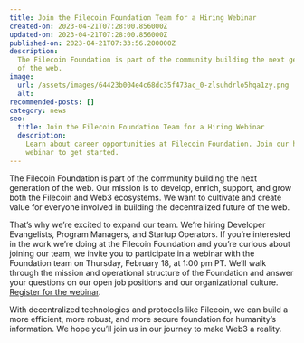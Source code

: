 ```yaml
---
title: Join the Filecoin Foundation Team for a Hiring Webinar
created-on: 2023-04-21T07:28:00.856000Z
updated-on: 2023-04-21T07:28:00.856000Z
published-on: 2023-04-21T07:33:56.200000Z
description:
  The Filecoin Foundation is part of the community building the next generation
  of the web.
image:
  url: /assets/images/64423b004e4c68dc35f473ac_0-zlsuhdrlo5hqa1zy.png
  alt:
recommended-posts: []
category: news
seo:
  title: Join the Filecoin Foundation Team for a Hiring Webinar
  description:
    Learn about career opportunities at Filecoin Foundation. Join our hiring
    webinar to get started.
---
```


The Filecoin Foundation is part of the community building the next generation of the web. Our mission is to develop, enrich, support, and grow both the Filecoin and Web3 ecosystems. We want to cultivate and create value for everyone involved in building the decentralized future of the web.

That’s why we’re excited to expand our team. We’re hiring Developer Evangelists, Program Managers, and Startup Operators. If you’re interested in the work we’re doing at the Filecoin Foundation and you’re curious about joining our team, we invite you to participate in a webinar with the Foundation team on Thursday, February 18, at 1:00 pm PT. We’ll walk through the mission and operational structure of the Foundation and answer your questions on our open job positions and our organizational culture. [Register for the webinar](https://us02web.zoom.us/webinar/register/WN_OqIIdEIvRL26RNwJ03prBw).

With decentralized technologies and protocols like Filecoin, we can build a more efficient, more robust, and more secure foundation for humanity’s information. We hope you’ll join us in our journey to make Web3 a reality.

